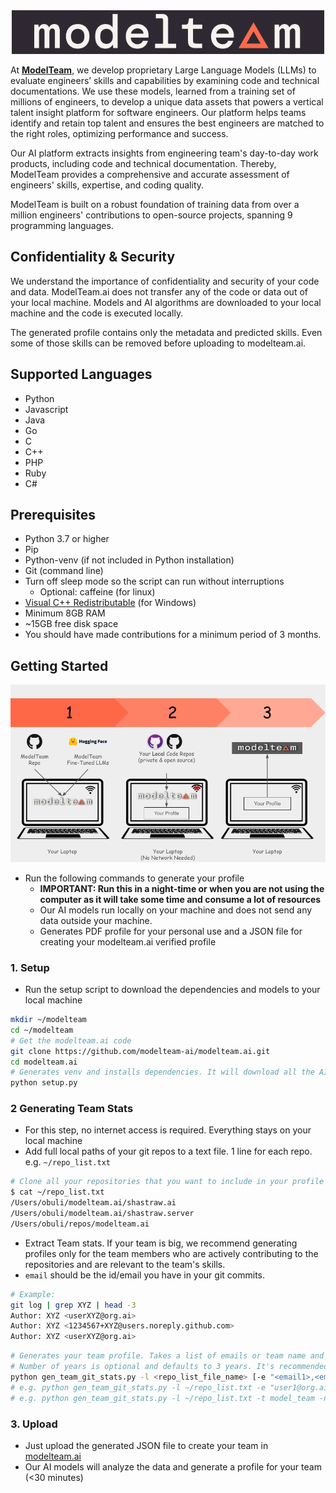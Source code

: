 <div align="center">
  <img src="images/modelteam_logo_blk.png" alt="modelteam">
</div>

At **[ModelTeam](https://modelteam.ai)**, we develop proprietary Large Language Models (LLMs) to evaluate engineers’ skills and
capabilities by examining code and technical documentations. We use these models, learned from a training set of
millions of engineers, to develop a unique data assets that powers a vertical talent insight platform for software
engineers. Our platform helps teams identify and retain top talent and ensures the best engineers are matched to the
right roles, optimizing performance and success.

Our AI platform extracts insights from engineering team's day-to-day work products, including code and technical
documentation. Thereby, ModelTeam provides a comprehensive and accurate assessment of engineers' skills, expertise, and
coding quality.

ModelTeam is built on a robust foundation of training data from over a million engineers' contributions to open-source
projects, spanning 9 programming languages.

## Confidentiality & Security

We understand the importance of confidentiality and security of your code and data. ModelTeam.ai does not transfer any
of the code or data out of your local machine. Models and AI algorithms are downloaded to your local machine and the
code is executed locally.

The generated profile contains only the metadata and predicted skills. Even some of those skills can be removed before
uploading to modelteam.ai.

## Supported Languages

- Python
- Javascript
- Java
- Go
- C
- C++
- PHP
- Ruby
- C#

## Prerequisites

- Python 3.7 or higher
- Pip
- Python-venv (if not included in Python installation)
- Git (command line)
- Turn off sleep mode so the script can run without interruptions
    - Optional: caffeine (for linux)
- [Visual C++ Redistributable](https://learn.microsoft.com/en-us/cpp/windows/latest-supported-vc-redist?view=msvc-170) (for Windows)
- Minimum 8GB RAM
- ~15GB free disk space
- You should have made contributions for a minimum period of 3 months.

## Getting Started

![Getting Started](images/getting_started.png)

- Run the following commands to generate your profile
    - **IMPORTANT: Run this in a night-time or when you are not using the computer as it will take some time and consume
      a lot of resources**
    - Our AI models run locally on your machine and does not send any data outside your machine.
    - Generates PDF profile for your personal use and a JSON file for creating your modelteam.ai verified profile

### 1. Setup

- Run the setup script to download the dependencies and models to your local machine

```bash
mkdir ~/modelteam
cd ~/modelteam
# Get the modelteam.ai code
git clone https://github.com/modelteam-ai/modelteam.ai.git
cd modelteam.ai
# Generates venv and installs dependencies. It will download all the AI models
python setup.py
```

### 2 Generating Team Stats

- For this step, no internet access is required. Everything stays on your local machine
- Add full local paths of your git repos to a text file. 1 line for each repo. e.g. `~/repo_list.txt` 

```bash
# Clone all your repositories that you want to include in your profile if it's not already cloned
$ cat ~/repo_list.txt
/Users/obuli/modelteam.ai/shastraw.ai
/Users/obuli/modelteam.ai/shastraw.server
/Users/obuli/repos/modelteam.ai
```

- Extract Team stats. If your team is big, we recommend generating profiles only for the team members who are
  actively contributing to the repositories and are relevant to the team's skills.
- `email` should be the id/email you have in your git commits.
```bash
# Example:
git log | grep XYZ | head -3
Author: XYZ <userXYZ@org.ai>
Author: XYZ <1234567+XYZ@users.noreply.github.com>
Author: XYZ <userXYZ@org.ai>
```

```bash
# Generates your team profile. Takes a list of emails or team name and optionally number of years to consider
# Number of years is optional and defaults to 3 years. It's recommended to reduce it as per your needs
python gen_team_git_stats.py -l <repo_list_file_name> [-e "<email1>,<email2>,..."] -t "team_name" [-n <number_of_years>]
# e.g. python gen_team_git_stats.py -l ~/repo_list.txt -e "user1@org.ai,user2@org.ai" -t model_team -n 3
# e.g. python gen_team_git_stats.py -l ~/repo_list.txt -t model_team -n 3
```

### 3. Upload

- Just upload the generated JSON file to create your team in [modelteam.ai](https://app.modelteam.ai/org/teams)
- Our AI models will analyze the data and generate a profile for your team (<30 minutes)

